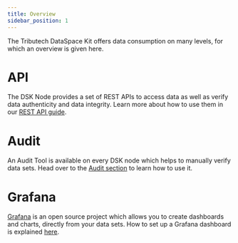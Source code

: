 ```yaml
---
title: Overview
sidebar_position: 1
---
```


The Tributech DataSpace Kit offers data consumption on many levels, for which an overview is given here.

# API
The DSK Node provides a set of REST APIs to access data as well as verify data authenticity and data integrity. Learn more about how to use them in our [REST API guide](api.md).

# Audit
An Audit Tool is available on every DSK node which helps to manually verify data sets. Head over to the [Audit section](audit.md) to learn how to use it.

# Grafana
[Grafana](https://grafana.com/grafana/) is an open source project which allows you to create dashboards and charts, directly from your data sets. How to set up a Grafana dashboard is explained [here](grafana.md).